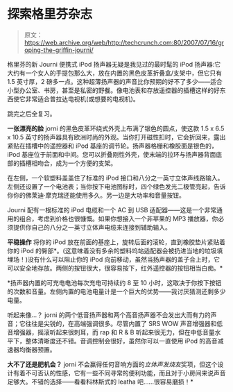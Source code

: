 # 探索格里芬杂志

> 原文：<https://web.archive.org/web/http://techcrunch.com:80/2007/07/16/groping-the-griffin-journi/>

格里芬的新 Journi 便携式 iPod 扬声器无疑是我见过的最时髦的 iPod 扬声器:它大约有一个女人的手提包那么大，放在内置的黑色皮革折叠盒/支架中，但它只有 1.5 英寸厚，2 磅多一点。这种超薄扬声器的声音比你预期的好不了多少——适合小型办公室、书房，甚至是私密的野餐。像电池表和存放遥控器的插槽这样的好东西使它非常适合普拉达电视机(或想要的电视机)。

跳完之后全复习。

**一张漂亮的脸**
jorni 的黑色皮革环绕式外壳上布满了银色的圆点，使这款 1.5 x 6.5 x 10.5 英寸的扬声器具有欧洲时尚的外观。当你打开磁性扣时，它会折回来，露出紧贴在插槽中的遥控器和 iPod 基座的调节轮。扬声器格栅和橡胶面是银色的，iPod 基座位于前面和中间。您可以折叠刚性外壳，使末端的拉环与扬声器背面底部的插槽相吻合，成为一个方便的支架。

在左侧，一个软塑料盖盖住了标准的 iPod 接口和八分之一英寸立体声线路输入。左侧还设置了一个电池表；当你按下电池图标时，四个绿色发光二极管亮起，告诉你你的佛莱迪·摩克瑞还能使用多久。另一边是大功率和音量按钮。

Journi 配有一根标准的 iPod 电缆和一个 AC 到 USB 适配器——这是一个非常通用的组合，考虑到价格也很慷慨。如果你想接入一个非苹果的 MP3 播放器，你必须提供你自己的八分之一英寸立体声电缆来连接到辅助输入。

**平稳操作**
将你的 iPod 放在前面的基座上，旋转后面的滚轮，直到橡胶垫片紧贴着你的 iPod 的臀部*。(这意味着没有多余的塑料坞站适配器会被扔进当地的垃圾填埋场！)没有什么可以阻止你的 iPod 向前移动，虽然当扬声器的盖子合上时，它可以安全地存放。两侧的按钮很大，很容易按下，红外遥控器的按钮相当白痴。*

 *扬声器内置的可充电电池每次充电可持续约 8 至 10 小时，这取决于你按下按钮的次数和音量。左侧内置的电池电量计是一个巨大的优势——我讨厌猜测还剩多少电量。

听起来像…？
jorni 的两个低音扬声器和两个高音扬声器不会发出大而有力的声音；它往往是尖锐的，在高端强调很多。尽管内置了 SRS WOW 声音增强器和低音增强器，摇滚听起来很刺耳，而 rap 和 R & B 听起来很无力，但在中低音量水平下，整体清晰度还不错。音调控制会很好，虽然你可以一直使用 iPod 的高音减速器均衡器预置。

**大不了还是肥机会？**
jorni 不会赢得任何音响方面的*立体声发烧友*奖项，但这个设计有着不可否认的性感，它有一些不同寻常的便利功能，而且对于小房间来说声音足够大。不错的选择——看看科林斯式的 leatha 吧……很容易磨损！*